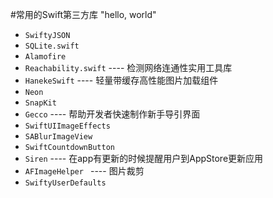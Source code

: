 #常用的Swift第三方库
"hello, world"
*	`SwiftyJSON`
*	`SQLite.swift`
*	`Alamofire`
*	`Reachability.swift` ---- 检测网络连通性实用工具库
*	`HanekeSwift` ---- 轻量带缓存高性能图片加载组件
*	`Neon`
*	`SnapKit`
*	`Gecco` ---- 帮助开发者快速制作新手导引界面
*	`SwiftUIImageEffects`
*	`SABlurImageView`
*	`SwiftCountdownButton`
*	`Siren` ---- 在app有更新的时候提醒用户到AppStore更新应用
*	`AFImageHelper ` ---- 图片裁剪
*	`SwiftyUserDefaults`

